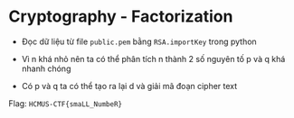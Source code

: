 # Cryptography - Factorization

- Đọc dữ liệu từ file `public.pem` bằng `RSA.importKey` trong python

- Vì n khá nhỏ nên ta có thể phân tích n thành 2 số nguyên tố p và q khá nhanh chóng

- Có p và q ta có thể tạo ra lại d và giải mã đoạn cipher text

Flag: `HCMUS-CTF{smaLL_NumbeR}`

